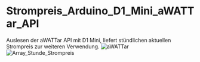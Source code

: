 # Strompreis_Arduino_D1_Mini_aWATTar_API
Auslesen der aWATTar API mit D1 Mini, liefert stündlichen aktuellen Strompreis zur weiteren Verwendung.
![aWATTar](https://github.com/duese1981/Strompreis_Arduino_D1_Mini_aWATTar_API/assets/142802395/6b047058-fc72-4e90-9e70-f4e403afb578)
![Array_Stunde_Strompreis](https://github.com/duese1981/Strompreis_Arduino_D1_Mini_aWATTar_API/assets/142802395/26f88d7b-16cf-4cad-8484-f42ca90b68fe)


